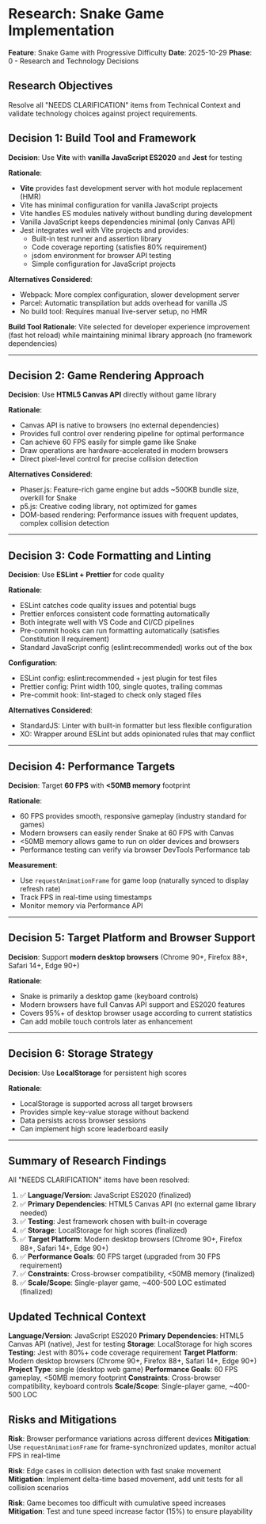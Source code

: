 # Research: Snake Game Implementation

**Feature**: Snake Game with Progressive Difficulty
**Date**: 2025-10-29
**Phase**: 0 - Research and Technology Decisions

## Research Objectives

Resolve all "NEEDS CLARIFICATION" items from Technical Context and validate technology choices against project requirements.

## Decision 1: Build Tool and Framework

**Decision**: Use **Vite** with **vanilla JavaScript ES2020** and **Jest** for testing

**Rationale**:
- **Vite** provides fast development server with hot module replacement (HMR)
- Vite has minimal configuration for vanilla JavaScript projects
- Vite handles ES modules natively without bundling during development
- Vanilla JavaScript keeps dependencies minimal (only Canvas API)
- Jest integrates well with Vite projects and provides:
  - Built-in test runner and assertion library
  - Code coverage reporting (satisfies 80% requirement)
  - jsdom environment for browser API testing
  - Simple configuration for JavaScript projects

**Alternatives Considered**:
- Webpack: More complex configuration, slower development server
- Parcel: Automatic transpilation but adds overhead for vanilla JS
- No build tool: Requires manual live-server setup, no HMR

**Build Tool Rationale**:
Vite selected for developer experience improvement (fast hot reload) while maintaining minimal library approach (no framework dependencies)

---

## Decision 2: Game Rendering Approach

**Decision**: Use **HTML5 Canvas API** directly without game library

**Rationale**:
- Canvas API is native to browsers (no external dependencies)
- Provides full control over rendering pipeline for optimal performance
- Can achieve 60 FPS easily for simple game like Snake
- Draw operations are hardware-accelerated in modern browsers
- Direct pixel-level control for precise collision detection

**Alternatives Considered**:
- Phaser.js: Feature-rich game engine but adds ~500KB bundle size, overkill for Snake
- p5.js: Creative coding library, not optimized for games
- DOM-based rendering: Performance issues with frequent updates, complex collision detection

---

## Decision 3: Code Formatting and Linting

**Decision**: Use **ESLint + Prettier** for code quality

**Rationale**:
- ESLint catches code quality issues and potential bugs
- Prettier enforces consistent code formatting automatically
- Both integrate well with VS Code and CI/CD pipelines
- Pre-commit hooks can run formatting automatically (satisfies Constitution II requirement)
- Standard JavaScript config (eslint:recommended) works out of the box

**Configuration**:
- ESLint config: eslint:recommended + jest plugin for test files
- Prettier config: Print width 100, single quotes, trailing commas
- Pre-commit hook: lint-staged to check only staged files

**Alternatives Considered**:
- StandardJS: Linter with built-in formatter but less flexible configuration
- XO: Wrapper around ESLint but adds opinionated rules that may conflict

---

## Decision 4: Performance Targets

**Decision**: Target **60 FPS** with **<50MB memory** footprint

**Rationale**:
- 60 FPS provides smooth, responsive gameplay (industry standard for games)
- Modern browsers can easily render Snake at 60 FPS with Canvas
- <50MB memory allows game to run on older devices and browsers
- Performance testing can verify via browser DevTools Performance tab

**Measurement**:
- Use `requestAnimationFrame` for game loop (naturally synced to display refresh rate)
- Track FPS in real-time using timestamps
- Monitor memory via Performance API

---

## Decision 5: Target Platform and Browser Support

**Decision**: Support **modern desktop browsers** (Chrome 90+, Firefox 88+, Safari 14+, Edge 90+)

**Rationale**:
- Snake is primarily a desktop game (keyboard controls)
- Modern browsers have full Canvas API support and ES2020 features
- Covers 95%+ of desktop browser usage according to current statistics
- Can add mobile touch controls later as enhancement

---

## Decision 6: Storage Strategy

**Decision**: Use **LocalStorage** for persistent high scores

**Rationale**:
- LocalStorage is supported across all target browsers
- Provides simple key-value storage without backend
- Data persists across browser sessions
- Can implement high score leaderboard easily

---

## Summary of Research Findings

All "NEEDS CLARIFICATION" items have been resolved:

1. ✅ **Language/Version**: JavaScript ES2020 (finalized)
2. ✅ **Primary Dependencies**: HTML5 Canvas API (no external game library needed)
3. ✅ **Testing**: Jest framework chosen with built-in coverage
4. ✅ **Storage**: LocalStorage for high scores (finalized)
5. ✅ **Target Platform**: Modern desktop browsers (Chrome 90+, Firefox 88+, Safari 14+, Edge 90+)
6. ✅ **Performance Goals**: 60 FPS target (upgraded from 30 FPS requirement)
7. ✅ **Constraints**: Cross-browser compatibility, <50MB memory (finalized)
8. ✅ **Scale/Scope**: Single-player game, ~400-500 LOC estimated (finalized)

## Updated Technical Context

**Language/Version**: JavaScript ES2020
**Primary Dependencies**: HTML5 Canvas API (native), Jest for testing
**Storage**: LocalStorage for high scores
**Testing**: Jest with 80%+ code coverage requirement
**Target Platform**: Modern desktop browsers (Chrome 90+, Firefox 88+, Safari 14+, Edge 90+)
**Project Type**: single (desktop web game)
**Performance Goals**: 60 FPS gameplay, <50MB memory footprint
**Constraints**: Cross-browser compatibility, keyboard controls
**Scale/Scope**: Single-player game, ~400-500 LOC

## Risks and Mitigations

**Risk**: Browser performance variations across different devices
**Mitigation**: Use `requestAnimationFrame` for frame-synchronized updates, monitor actual FPS in real-time

**Risk**: Edge cases in collision detection with fast snake movement
**Mitigation**: Implement delta-time based movement, add unit tests for all collision scenarios

**Risk**: Game becomes too difficult with cumulative speed increases
**Mitigation**: Test and tune speed increase factor (15%) to ensure playability
